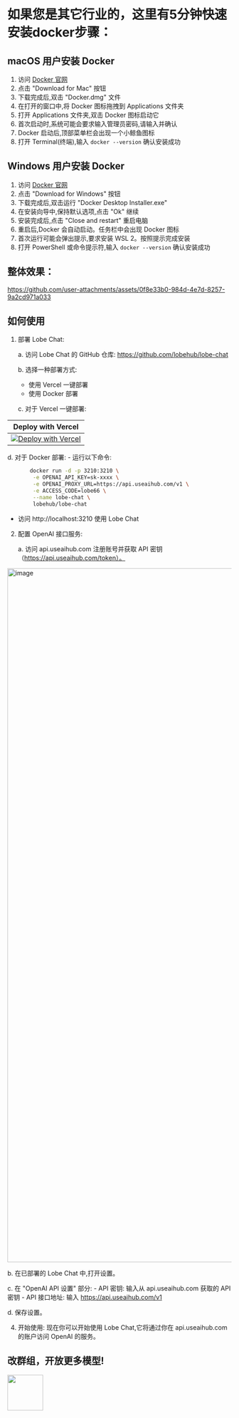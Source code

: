 
# 如果您是其它行业的，这里有5分钟快速安装docker步骤：

## macOS 用户安装 Docker

1. 访问 [Docker 官网](https://www.docker.com/products/docker-desktop/)
2. 点击 "Download for Mac" 按钮
3. 下载完成后,双击 "Docker.dmg" 文件
4. 在打开的窗口中,将 Docker 图标拖拽到 Applications 文件夹
5. 打开 Applications 文件夹,双击 Docker 图标启动它
6. 首次启动时,系统可能会要求输入管理员密码,请输入并确认
7. Docker 启动后,顶部菜单栏会出现一个小鲸鱼图标
8. 打开 Terminal(终端),输入 `docker --version` 确认安装成功

## Windows 用户安装 Docker

1. 访问 [Docker 官网](https://www.docker.com/products/docker-desktop/)
2. 点击 "Download for Windows" 按钮
3. 下载完成后,双击运行 "Docker Desktop Installer.exe"
4. 在安装向导中,保持默认选项,点击 "Ok" 继续
5. 安装完成后,点击 "Close and restart" 重启电脑
6. 重启后,Docker 会自动启动。任务栏中会出现 Docker 图标
7. 首次运行可能会弹出提示,要求安装 WSL 2。按照提示完成安装
8. 打开 PowerShell 或命令提示符,输入 `docker --version` 确认安装成功

## 整体效果：

https://github.com/user-attachments/assets/0f8e33b0-984d-4e7d-8257-9a2cd971a033

## 如何使用

1. 部署 Lobe Chat:

   a. 访问 Lobe Chat 的 GitHub 仓库: https://github.com/lobehub/lobe-chat
   
   b. 选择一种部署方式:
      - 使用 Vercel 一键部署
      - 使用 Docker 部署

   c. 对于 Vercel 一键部署:
   
| Deploy with Vercel |
| :-----------------: |
| [![Deploy with Vercel](https://vercel.com/button)](https://vercel.com/new/clone?repository-url=https%3A%2F%2Fgithub.com%2Flobehub%2Flobe-chat&project-name=lobe-chat&repository-name=lobe-chat) |

   d. 对于 Docker 部署:
      - 运行以下命令:
```bash
       docker run -d -p 3210:3210 \
        -e OPENAI_API_KEY=sk-xxxx \
        -e OPENAI_PROXY_URL=https://api.useaihub.com/v1 \
        -e ACCESS_CODE=lobe66 \
        --name lobe-chat \
        lobehub/lobe-chat
```

  - 访问 http://localhost:3210 使用 Lobe Chat


2. 配置 OpenAI 接口服务:

   a. 访问 api.useaihub.com 注册账号并获取 API 密钥（https://api.useaihub.com/token）。
<img width="1559" alt="image" src="https://github.com/user-attachments/assets/8fc882c4-1db2-463a-9ffc-fdec321caf13">


   b. 在已部署的 Lobe Chat 中,打开设置。

   c. 在 "OpenAI API 设置" 部分:
      - API 密钥: 输入从 api.useaihub.com 获取的 API 密钥
      - API 接口地址: 输入 https://api.useaihub.com/v1

   d. 保存设置。
   

4. 开始使用:
   现在你可以开始使用 Lobe Chat,它将通过你在 api.useaihub.com 的账户访问 OpenAI 的服务。

 ## 改群组，开放更多模型!
   
<img src="https://github.com/user-attachments/assets/c23dc989-c605-44f2-8df7-b17dfc84a079" width="80" height="80">


